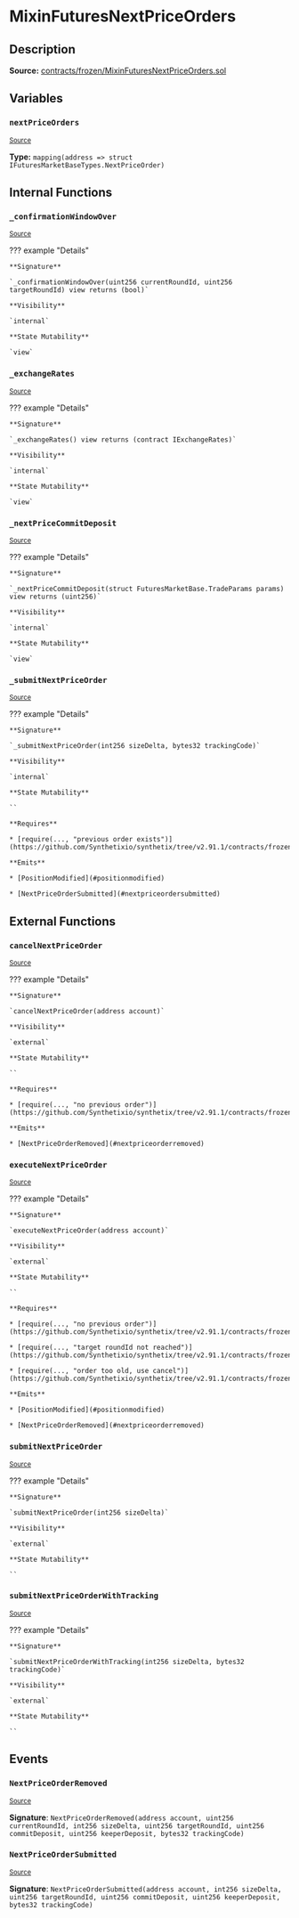 # MixinFuturesNextPriceOrders

## Description

**Source:** [contracts/frozen/MixinFuturesNextPriceOrders.sol](https://github.com/Synthetixio/synthetix/tree/v2.91.1/contracts/frozen/MixinFuturesNextPriceOrders.sol)

## Variables

### `nextPriceOrders`

<sub>[Source](https://github.com/Synthetixio/synthetix/tree/v2.91.1/contracts/frozen/MixinFuturesNextPriceOrders.sol#L20)</sub>

**Type:** `mapping(address => struct IFuturesMarketBaseTypes.NextPriceOrder)`

## Internal Functions

### `_confirmationWindowOver`

<sub>[Source](https://github.com/Synthetixio/synthetix/tree/v2.91.1/contracts/frozen/MixinFuturesNextPriceOrders.sol#L232)</sub>

??? example "Details"

    **Signature**

    `_confirmationWindowOver(uint256 currentRoundId, uint256 targetRoundId) view returns (bool)`

    **Visibility**

    `internal`

    **State Mutability**

    `view`

### `_exchangeRates`

<sub>[Source](https://github.com/Synthetixio/synthetix/tree/v2.91.1/contracts/frozen/MixinFuturesNextPriceOrders.sol#L238)</sub>

??? example "Details"

    **Signature**

    `_exchangeRates() view returns (contract IExchangeRates)`

    **Visibility**

    `internal`

    **State Mutability**

    `view`

### `_nextPriceCommitDeposit`

<sub>[Source](https://github.com/Synthetixio/synthetix/tree/v2.91.1/contracts/frozen/MixinFuturesNextPriceOrders.sol#L243)</sub>

??? example "Details"

    **Signature**

    `_nextPriceCommitDeposit(struct FuturesMarketBase.TradeParams params) view returns (uint256)`

    **Visibility**

    `internal`

    **State Mutability**

    `view`

### `_submitNextPriceOrder`

<sub>[Source](https://github.com/Synthetixio/synthetix/tree/v2.91.1/contracts/frozen/MixinFuturesNextPriceOrders.sol#L41)</sub>

??? example "Details"

    **Signature**

    `_submitNextPriceOrder(int256 sizeDelta, bytes32 trackingCode)`

    **Visibility**

    `internal`

    **State Mutability**

    ``

    **Requires**

    * [require(..., "previous order exists")](https://github.com/Synthetixio/synthetix/tree/v2.91.1/contracts/frozen/MixinFuturesNextPriceOrders.sol#L43)

    **Emits**

    * [PositionModified](#positionmodified)

    * [NextPriceOrderSubmitted](#nextpriceordersubmitted)

## External Functions

### `cancelNextPriceOrder`

<sub>[Source](https://github.com/Synthetixio/synthetix/tree/v2.91.1/contracts/frozen/MixinFuturesNextPriceOrders.sol#L105)</sub>

??? example "Details"

    **Signature**

    `cancelNextPriceOrder(address account)`

    **Visibility**

    `external`

    **State Mutability**

    ``

    **Requires**

    * [require(..., "no previous order")](https://github.com/Synthetixio/synthetix/tree/v2.91.1/contracts/frozen/MixinFuturesNextPriceOrders.sol#L109)

    **Emits**

    * [NextPriceOrderRemoved](#nextpriceorderremoved)

### `executeNextPriceOrder`

<sub>[Source](https://github.com/Synthetixio/synthetix/tree/v2.91.1/contracts/frozen/MixinFuturesNextPriceOrders.sol#L164)</sub>

??? example "Details"

    **Signature**

    `executeNextPriceOrder(address account)`

    **Visibility**

    `external`

    **State Mutability**

    ``

    **Requires**

    * [require(..., "no previous order")](https://github.com/Synthetixio/synthetix/tree/v2.91.1/contracts/frozen/MixinFuturesNextPriceOrders.sol#L168)

    * [require(..., "target roundId not reached")](https://github.com/Synthetixio/synthetix/tree/v2.91.1/contracts/frozen/MixinFuturesNextPriceOrders.sol#L172)

    * [require(..., "order too old, use cancel")](https://github.com/Synthetixio/synthetix/tree/v2.91.1/contracts/frozen/MixinFuturesNextPriceOrders.sol#L179)

    **Emits**

    * [PositionModified](#positionmodified)

    * [NextPriceOrderRemoved](#nextpriceorderremoved)

### `submitNextPriceOrder`

<sub>[Source](https://github.com/Synthetixio/synthetix/tree/v2.91.1/contracts/frozen/MixinFuturesNextPriceOrders.sol#L31)</sub>

??? example "Details"

    **Signature**

    `submitNextPriceOrder(int256 sizeDelta)`

    **Visibility**

    `external`

    **State Mutability**

    ``

### `submitNextPriceOrderWithTracking`

<sub>[Source](https://github.com/Synthetixio/synthetix/tree/v2.91.1/contracts/frozen/MixinFuturesNextPriceOrders.sol#L37)</sub>

??? example "Details"

    **Signature**

    `submitNextPriceOrderWithTracking(int256 sizeDelta, bytes32 trackingCode)`

    **Visibility**

    `external`

    **State Mutability**

    ``

## Events

### `NextPriceOrderRemoved`

<sub>[Source](https://github.com/Synthetixio/synthetix/tree/v2.91.1/contracts/frozen/MixinFuturesNextPriceOrders.sol#L265)</sub>

**Signature**: `NextPriceOrderRemoved(address account, uint256 currentRoundId, int256 sizeDelta, uint256 targetRoundId, uint256 commitDeposit, uint256 keeperDeposit, bytes32 trackingCode)`

### `NextPriceOrderSubmitted`

<sub>[Source](https://github.com/Synthetixio/synthetix/tree/v2.91.1/contracts/frozen/MixinFuturesNextPriceOrders.sol#L256)</sub>

**Signature**: `NextPriceOrderSubmitted(address account, int256 sizeDelta, uint256 targetRoundId, uint256 commitDeposit, uint256 keeperDeposit, bytes32 trackingCode)`
